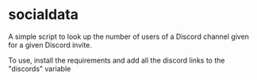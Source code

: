 # socialdata

A simple script to look up the number of users of a Discord channel given for a given Discord invite.

To use, install the requirements and add all the discord links to the "discords" variable
